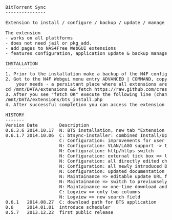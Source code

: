 <pre>
BitTorrent Sync
---------------

Extension to install / configure / backup / update / manage and remove BitTorrent Sync (BTS) application on NAS4Free (N4F) servers.

The extension
- works on all plattforms
- does not need jail or pkg_add.
- add pages to NAS4Free WebGUI extensions
- features configuration, application update & backup management, scheduling and log view with filter / search capabilities

INSTALLATION
------------
1. Prior to the installation make a backup of the N4F configuration via SYSTEM | BACKUP/RESTORE | Download configuration.
2. Got to the N4F Webgui menu entry ADVANCED | COMMAND, copy the following line (change the path /mnt/DATA/extensions to 
    your needs - a persistant place where all extensions are/should be) paste it to the command field and push "Execute", this will copy the installer to your system:
cd /mnt/DATA/extensions && fetch https://raw.github.com/crestAT/nas4free-bittorrent-sync/master/bts_install.php && chmod 770 bts_install.php && echo "fetch OK"
3. After you see "fetch OK" execute the following line (changed the path /mnt/DATA/extensions to your persistant place), this will install the extension on your system: 
/mnt/DATA/extensions/bts_install.php
4. After successful completion you can access the extension from the WebGUI menu entry EXTENSIONS | BitTorrent Sync.

HISTORY
-------
Version Date        Description
0.6.3.6 2014.10.17  N: BTS installation, new tab "Extension Maintainance" for online extension update and remove via the WebGUI
0.6.1.7 2014.10.06  C: btsync-installer: combined Install/Update option
                    C: Configuration: improvements for user change, take care about permissions
                    N: Configuration: VLAN/LAGG support -> taken from user Vasily1
                    N: Configuration: http/https switch
                    N: Configuration: external tick box => listen to 0.0.0.0
                    N: Configuration: all directly edited changes in sync.conf will be taken as they are 
                    N: Configuration: all newly introduced BTS options editable/choosable in Advanced section
                    N: Configuration: updated documentation URL
                    N: Maintainance => editable update URL for the BitTorrent Sync application, so we are future-proof  ;) 
                    N: Maintainance => switch to previuosely saved update URL, just to be sure ...
                    N: Maintainance => one-time download and installation of previous BTS application versions  
                    C: Logview => only two columns
                    N: Logview => new search field
0.6.1   2014.08.27  C: download path for BTS application
0.6     2014.01.01  introduce scheduler
0.5.7   2013.12.22  first public release
</pre>
